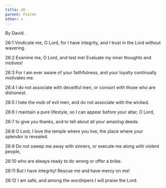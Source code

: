 ```yaml
---
title: 26
parent: Psalms
other: x
---
```



By David.

<a name="26:1">26:1</a> Vindicate me, O Lord,
for I have integrity,
and I trust in the Lord without wavering.

<a name="26:2">26:2</a> Examine me, O Lord, and test me!
Evaluate my inner thoughts and motives!

<a name="26:3">26:3</a> For I am ever aware of your faithfulness,
and your loyalty continually motivates me.

<a name="26:4">26:4</a> I do not associate with deceitful men,
or consort with those who are dishonest.

<a name="26:5">26:5</a> I hate the mob of evil men,
and do not associate with the wicked.

<a name="26:6">26:6</a> I maintain a pure lifestyle,
so I can appear before your altar, O Lord,

<a name="26:7">26:7</a> to give you thanks,
and to tell about all your amazing deeds.

<a name="26:8">26:8</a> O Lord, I love the temple where you live,
the place where your splendor is revealed.

<a name="26:9">26:9</a> Do not sweep me away with sinners,
or execute me along with violent people,

<a name="26:10">26:10</a> who are always ready to do wrong
or offer a bribe.

<a name="26:11">26:11</a> But I have integrity!
Rescue me and have mercy on me!

<a name="26:12">26:12</a> I am safe,
and among the worshipers I will praise the Lord.